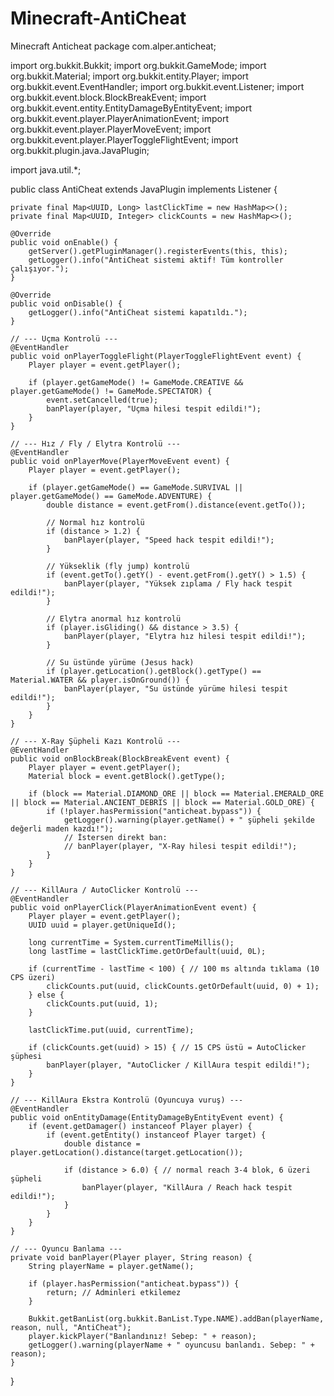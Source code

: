 # Minecraft-AntiCheat
Minecraft Anticheat
package com.alper.anticheat;

import org.bukkit.Bukkit;
import org.bukkit.GameMode;
import org.bukkit.Material;
import org.bukkit.entity.Player;
import org.bukkit.event.EventHandler;
import org.bukkit.event.Listener;
import org.bukkit.event.block.BlockBreakEvent;
import org.bukkit.event.entity.EntityDamageByEntityEvent;
import org.bukkit.event.player.PlayerAnimationEvent;
import org.bukkit.event.player.PlayerMoveEvent;
import org.bukkit.event.player.PlayerToggleFlightEvent;
import org.bukkit.plugin.java.JavaPlugin;

import java.util.*;

public class AntiCheat extends JavaPlugin implements Listener {

    private final Map<UUID, Long> lastClickTime = new HashMap<>();
    private final Map<UUID, Integer> clickCounts = new HashMap<>();

    @Override
    public void onEnable() {
        getServer().getPluginManager().registerEvents(this, this);
        getLogger().info("AntiCheat sistemi aktif! Tüm kontroller çalışıyor.");
    }

    @Override
    public void onDisable() {
        getLogger().info("AntiCheat sistemi kapatıldı.");
    }

    // --- Uçma Kontrolü ---
    @EventHandler
    public void onPlayerToggleFlight(PlayerToggleFlightEvent event) {
        Player player = event.getPlayer();

        if (player.getGameMode() != GameMode.CREATIVE && player.getGameMode() != GameMode.SPECTATOR) {
            event.setCancelled(true);
            banPlayer(player, "Uçma hilesi tespit edildi!");
        }
    }

    // --- Hız / Fly / Elytra Kontrolü ---
    @EventHandler
    public void onPlayerMove(PlayerMoveEvent event) {
        Player player = event.getPlayer();

        if (player.getGameMode() == GameMode.SURVIVAL || player.getGameMode() == GameMode.ADVENTURE) {
            double distance = event.getFrom().distance(event.getTo());

            // Normal hız kontrolü
            if (distance > 1.2) {
                banPlayer(player, "Speed hack tespit edildi!");
            }

            // Yükseklik (fly jump) kontrolü
            if (event.getTo().getY() - event.getFrom().getY() > 1.5) {
                banPlayer(player, "Yüksek zıplama / Fly hack tespit edildi!");
            }

            // Elytra anormal hız kontrolü
            if (player.isGliding() && distance > 3.5) {
                banPlayer(player, "Elytra hız hilesi tespit edildi!");
            }

            // Su üstünde yürüme (Jesus hack)
            if (player.getLocation().getBlock().getType() == Material.WATER && player.isOnGround()) {
                banPlayer(player, "Su üstünde yürüme hilesi tespit edildi!");
            }
        }
    }

    // --- X-Ray Şüpheli Kazı Kontrolü ---
    @EventHandler
    public void onBlockBreak(BlockBreakEvent event) {
        Player player = event.getPlayer();
        Material block = event.getBlock().getType();

        if (block == Material.DIAMOND_ORE || block == Material.EMERALD_ORE || block == Material.ANCIENT_DEBRIS || block == Material.GOLD_ORE) {
            if (!player.hasPermission("anticheat.bypass")) {
                getLogger().warning(player.getName() + " şüpheli şekilde değerli maden kazdı!");
                // İstersen direkt ban:
                // banPlayer(player, "X-Ray hilesi tespit edildi!");
            }
        }
    }

    // --- KillAura / AutoClicker Kontrolü ---
    @EventHandler
    public void onPlayerClick(PlayerAnimationEvent event) {
        Player player = event.getPlayer();
        UUID uuid = player.getUniqueId();

        long currentTime = System.currentTimeMillis();
        long lastTime = lastClickTime.getOrDefault(uuid, 0L);

        if (currentTime - lastTime < 100) { // 100 ms altında tıklama (10 CPS üzeri)
            clickCounts.put(uuid, clickCounts.getOrDefault(uuid, 0) + 1);
        } else {
            clickCounts.put(uuid, 1);
        }

        lastClickTime.put(uuid, currentTime);

        if (clickCounts.get(uuid) > 15) { // 15 CPS üstü = AutoClicker şüphesi
            banPlayer(player, "AutoClicker / KillAura tespit edildi!");
        }
    }

    // --- KillAura Ekstra Kontrolü (Oyuncuya vuruş) ---
    @EventHandler
    public void onEntityDamage(EntityDamageByEntityEvent event) {
        if (event.getDamager() instanceof Player player) {
            if (event.getEntity() instanceof Player target) {
                double distance = player.getLocation().distance(target.getLocation());

                if (distance > 6.0) { // normal reach 3-4 blok, 6 üzeri şüpheli
                    banPlayer(player, "KillAura / Reach hack tespit edildi!");
                }
            }
        }
    }

    // --- Oyuncu Banlama ---
    private void banPlayer(Player player, String reason) {
        String playerName = player.getName();

        if (player.hasPermission("anticheat.bypass")) {
            return; // Adminleri etkilemez
        }

        Bukkit.getBanList(org.bukkit.BanList.Type.NAME).addBan(playerName, reason, null, "AntiCheat");
        player.kickPlayer("Banlandınız! Sebep: " + reason);
        getLogger().warning(playerName + " oyuncusu banlandı. Sebep: " + reason);
    }
}
